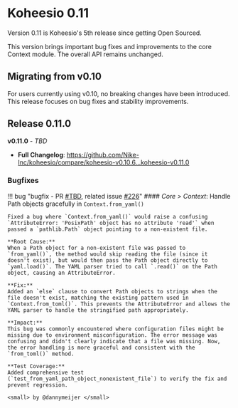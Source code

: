 # Koheesio 0.11

Version 0.11 is Koheesio's 5th release since getting Open Sourced.

This version brings important bug fixes and improvements to the core Context module. The overall API remains unchanged.

## Migrating from v0.10

For users currently using v0.10, no breaking changes have been introduced. This release focuses on bug fixes and stability improvements.

## Release 0.11.0

**v0.11.0** - *TBD*

* **Full Changelog**:
    <https://github.com/Nike-Inc/koheesio/compare/koheesio-v0.10.6...koheesio-v0.11.0>

### Bugfixes

!!! bug "bugfix - PR [#TBD](https://github.com/Nike-Inc/koheesio/pull/TBD), related issue [#226](https://github.com/Nike-Inc/koheesio/issues/226)"
    #### *Core > Context*: Handle Path objects gracefully in `Context.from_yaml()`

    Fixed a bug where `Context.from_yaml()` would raise a confusing `AttributeError: 'PosixPath' object has no attribute 'read'` when passed a `pathlib.Path` object pointing to a non-existent file.

    **Root Cause:**  
    When a Path object for a non-existent file was passed to `from_yaml()`, the method would skip reading the file (since it doesn't exist), but would then pass the Path object directly to `yaml.load()`. The YAML parser tried to call `.read()` on the Path object, causing an AttributeError.

    **Fix:**  
    Added an `else` clause to convert Path objects to strings when the file doesn't exist, matching the existing pattern used in `Context.from_toml()`. This prevents the AttributeError and allows the YAML parser to handle the stringified path appropriately.

    **Impact:**  
    This bug was commonly encountered where configuration files might be missing due to environment misconfiguration. The error message was confusing and didn't clearly indicate that a file was missing. Now, the error handling is more graceful and consistent with the `from_toml()` method.

    **Test Coverage:**  
    Added comprehensive test (`test_from_yaml_path_object_nonexistent_file`) to verify the fix and prevent regression.

    <small> by @dannymeijer </small>

